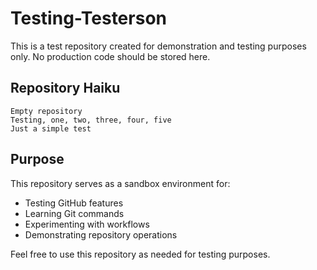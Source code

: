 # Testing-Testerson

This is a test repository created for demonstration and testing purposes only. No production code should be stored here.

## Repository Haiku

```
Empty repository
Testing, one, two, three, four, five
Just a simple test
```

## Purpose

This repository serves as a sandbox environment for:
- Testing GitHub features
- Learning Git commands
- Experimenting with workflows
- Demonstrating repository operations

Feel free to use this repository as needed for testing purposes.
